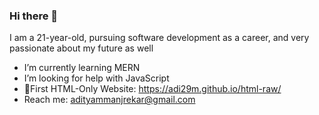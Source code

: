 ### Hi there 👋

I am a 21-year-old, pursuing software development as a career, and very passionate about my future as well

-  I’m currently learning MERN
-  I’m looking for help with JavaScript
-  🔗First HTML-Only Website: https://adi29m.github.io/html-raw/
-  Reach me: adityammanjrekar@gmail.com
